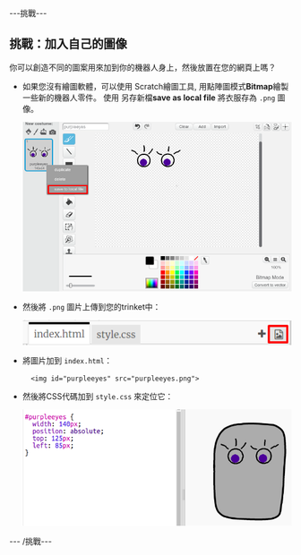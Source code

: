 \---挑戰\---

## 挑戰：加入自己的圖像

你可以創造不同的圖案用來加到你的機器人身上，然後放置在您的網頁上嗎？

+ 如果您沒有繪圖軟體，可以使用 Scratch繪圖工具, 用點陣圖模式**Bitmap**繪製一些新的機器人零件。 使用 另存新檔**save as local file** 將衣服存為 `.png` 圖像。
    
    ![截圖](images/robot-scratch-paint.png)

+ 然後將 `.png` 圖片上傳到您的trinket中：
    
    ![截圖](images/robot-image-add.png)

+ 將圖片加到 `index.html`：
    
        <img id="purpleeyes" src="purpleeyes.png">
        

+ 然後將CSS代碼加到 `style.css` 來定位它：
    
    ![截圖](images/robot-use-purple-eyes.png)

\--- /挑戰\---